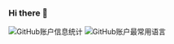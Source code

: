 ### Hi there 👋

![GitHub账户信息统计](https://github-stats.ubrong.com/api?username=nowsoar&show_icons=true&theme=tokyonight&line_height=33)
![GitHub账户最常用语言](https://github-stats.ubrong.com/api/top-langs/?username=nowsoar&theme=tokyonight&card_width=500&hide=language1)





<!--

<a href="https://github.com/anuraghazra/github-readme-stats">
  <img align="center" src="https://github-readme-stats.vercel.app/api/pin/?username=nowsoar&repo=community" />
</a>

<a href="https://github.com/anuraghazra/github-readme-stats">
  <img align="center" src="https://github-readme-stats.vercel.app/api/pin/?username=nowsoar&repo=community" />
</a>



![GitHub仓库信息卡片](https://github-stats.ubrong.com/api/pin/?username=nowsoar&repo=community&theme=dark)
![Visitor Count](https://profile-counter.glitch.me/{nowsoar}/count.svg)
参考：https://www.bilibili.com/read/cv21336135
--!>
<!--
**nowsoar/nowsoar** is a ✨ _special_ ✨ repository because its `README.md` (this file) appears on your GitHub profile.

Here are some ideas to get you started:

- 🔭 I’m currently working on ...
- 🌱 I’m currently learning ...
- 👯 I’m looking to collaborate on ...
- 🤔 I’m looking for help with ...
- 💬 Ask me about ...
- 📫 How to reach me: ...
- 😄 Pronouns: ...
- ⚡ Fun fact: ...
-->

